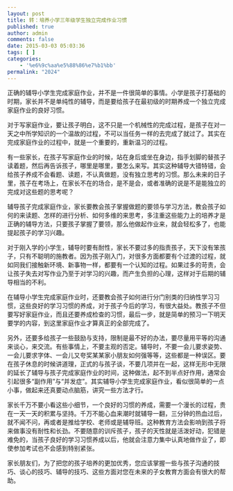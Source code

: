 ```yaml
---
layout: post
title: 转：培养小学三年级学生独立完成作业习惯
published: true
author: admin
comments: false
date: 2015-03-03 05:03:36
tags: [ ]
categories:
    - '%e6%9c%aa%e5%88%86%e7%b1%bb'
permalink: "2024"
---
```

正确的辅导小学生完成家庭作业，并不是一件很简单的事情。小学是孩子打基础的时期，家长并不是单纯性的辅导，而是要给孩子在最初级的时期养成一个独立完成家庭作业的良好习惯。

对于写家庭作业，要让孩子明白，这不只是一个机械性的完成过程，是孩子在对一天之中所学知识的一个温故的过程，不可以当任务一样的去完成了就过了。其实在完成家庭作业的过程中，就是一个重要的，重新温习的过程。

有一些家长，在孩子写家庭作业的时候，站在身后或坐在身边，指手划脚的替孩子读着题，然后再告诉孩子，哪里是哪里，要怎么来写。其实这种辅导大错特错，会给孩子养成不会看题、读题，不认真做题，没有独立思考的习惯。那么未来的日子里，孩子在考场上，在家长不在的场合，是不是会，或者准确的说是不是能独立的完成对这些题的思考呢？

辅导孩子完成家庭作业，家长要教会孩子掌握做题的要领与学习方法，教会孩子如何的来读题、怎样的进行分析、如何多维的来思考，多注重这些能力上的培养才是正确的辅导方法，只要孩子掌握了要领，那么他做起作业来，就会轻松多了，也能提起孩子的学习兴趣。

对于刚入学的小学生，辅导时要有耐性，家长不要过多的指责孩子，天下没有笨孩子，只有不聪明的施教者。因为孩子刚入门，对很多方面都要有个过渡的过程，就如同我们接触新环境、新事物一样，都要有一个认知的过程。如果过多的苛责，会让孩子失去对写作业乃至于对学习的兴趣，而产生负担的心理，这样对于后期的辅导相当的不利。

在辅导小学生完成家庭作业时，还要教会孩子如何进行分门别类的归纳性学习习惯，这些良好的学习习惯的养成，对于孩子今后的学习，有很大益处。教孩子不但要写好家庭作业，而且还要养成检查的习惯，最后一步，就是简单的预习一下明天要学的内容，到这里家庭作业才算真正的全部完成了。

另外，还要多给孩子一些鼓励与支持，限制是最不好的办法，要尽量用平等的沟通来谈心，来交流。有些事情上，不要主观的否定。辅导时，不要一会儿要求姿势、一会儿要求字体、一会儿又夸奖某某家小朋友如何强等等，这些都是一种误区。要在孩子休息的时候讲道理，正式的与孩子谈，不要几项并在一起，这样无形中无限的延长了辅导与孩子完成家庭作业的时间，这种做法，起不到半点好作用，通常会引起很多“副作用”与“并发症”。其实辅导小学生完成家庭作业，看似很简单的一点小事，做起来还真要动点脑筋，讲究一些方法才行。

家长千万不要小看这些小细节，一个良好的习惯的养成，需要一个漫长的过程，贵在一天一天的积累与坚持。千万不能心血来潮时就辅导一翻，三分钟的热血过后，就不闻不问，再或者是推给学校、老师或是辅导班。这种教育方法会影响到孩子将来做事没有耐性和长劲。不要随意的训斥孩子，孩子的天性就是活泼好动，犯错是难免的，当孩子良好的学习习惯养成以后，他就会注意力集中认真地做作业了，即使参加考试也不会感到特别紧张。

家长朋友们，为了把您的孩子培养的更加优秀，您应该掌握一些与孩子沟通的技巧、谈心的技巧、辅导的技巧、这些方面对您在未来的子女教育方面会有很大的帮助。